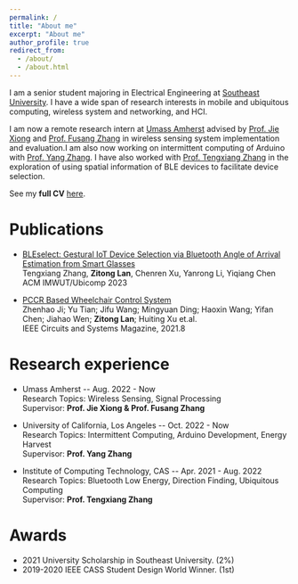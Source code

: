 ```yaml
---
permalink: /
title: "About me"
excerpt: "About me"
author_profile: true
redirect_from: 
  - /about/
  - /about.html
---
```


I am a senior student majoring in Electrical Engineering at [Southeast University](https://www.seu.edu.cn/). I have a wide span of research interests in mobile and ubiquitous computing, wireless system and networking, and HCI. 

I am now a remote research intern at [Umass Amherst](https://www.umass.edu/) advised by [Prof. Jie Xiong](https://people.cs.umass.edu/~jxiong/) and [Prof. Fusang Zhang](https://people.ucas.edu.cn/~zhangfusang?language=en) in wireless sensing system implementation and evaluation.I am also now working on intermittent computing of Arduino with [Prof. Yang Zhang](https://yangzhang.dev/). I have also worked with [Prof. Tengxiang Zhang](https://txzhang.info/) in the exploration of using spatial information of BLE devices to facilitate device selection. 

See my **full CV** [here](http://zitonglan.github.io/files/cv_zitonglan.pdf).

Publications
======
* [BLEselect: Gestural IoT Device Selection via Bluetooth Angle of Arrival Estimation from Smart Glasses](http://zitonglan.github.io/files/BLEselect.pdf)<br>
  Tengxiang Zhang, **Zitong Lan**, Chenren Xu, Yanrong Li, Yiqiang Chen<br>
  ACM IMWUT/Ubicomp 2023


* [PCCR Based Wheelchair Control System](http://zitonglan.github.io/files/pccr.pdf)<br>
  Zhenhao Ji; Yu Tian; Jifu Wang; Mingyuan Ding; Haoxin Wang; Yifan Chen; Jiahao Wen; **Zitong Lan**; Huiting Xu et.al.<br> 
  IEEE Circuits and Systems Magazine, 2021.8


Research experience
======
* Umass Amherst -- Aug. 2022 - Now<br>
  Research Topics: Wireless Sensing, Signal Processing<br>
  Supervisor: **Prof. Jie Xiong & Prof. Fusang Zhang**

* University of California, Los Angeles -- Oct. 2022 - Now<br>
  Research Topics: Intermittent Computing, Arduino Development, Energy Harvest<br>
  Supervisor: **Prof. Yang Zhang**

* Institute of Computing Technology, CAS --  Apr. 2021 - Aug. 2022<br>
  Research Topics: Bluetooth Low Energy, Direction Finding, Ubiquitous Computing<br>
  Supervisor: **Prof. Tengxiang Zhang**

Awards
=====
* 2021 University Scholarship in Southeast University. (2%)
* 2019-2020 IEEE CASS Student Design World Winner. (1st)